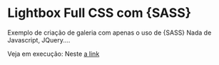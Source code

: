 # Lightbox Full CSS com {SASS}
Exemplo de criação de galeria com apenas o uso de {SASS} 
Nada de Javascript, JQuery....

Veja em execução: Neste [a link](http://lightboxfullcss.esy.es/)
